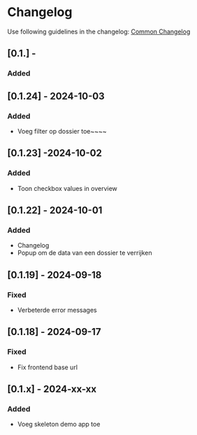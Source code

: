 # Changelog

Use following guidelines in the changelog: [Common Changelog](https://common-changelog.org/)

## [0.1.] -

### Added


## [0.1.24] - 2024-10-03

### Added

- Voeg filter op dossier toe~~~~

## [0.1.23] -2024-10-02

### Added

- Toon checkbox values in overview

## [0.1.22] - 2024-10-01

### Added

- Changelog
- Popup om de data van een dossier te verrijken


## [0.1.19] - 2024-09-18

### Fixed

- Verbeterde error messages

## [0.1.18] - 2024-09-17

### Fixed

- Fix frontend base url

## [0.1.x] - 2024-xx-xx

### Added

- Voeg skeleton demo app toe